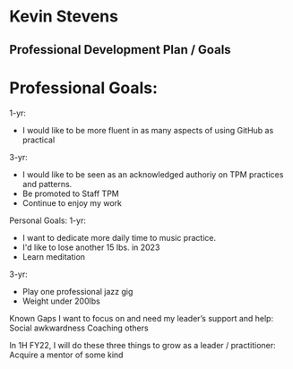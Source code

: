 # Kevin Stevens 
## Professional Development Plan / Goals

# Professional Goals:
1-yr:
- I would like to be more fluent in as many aspects of using GitHub as practical


3-yr:
- I would like to be seen as an acknowledged authoriy on TPM practices and patterns.
- Be promoted to Staff TPM
- Continue to enjoy my work

Personal Goals:
1-yr: 
- I want to dedicate more daily time to music practice.
- I'd like to lose another 15 lbs. in 2023
- Learn meditation

3-yr: 
- Play one professional jazz gig
- Weight under 200lbs


Known Gaps I want to focus on and need my leader’s support and help:
Social awkwardness
Coaching others


In 1H FY22, I will do these three things to grow as a leader / practitioner:
Acquire a mentor of some kind


